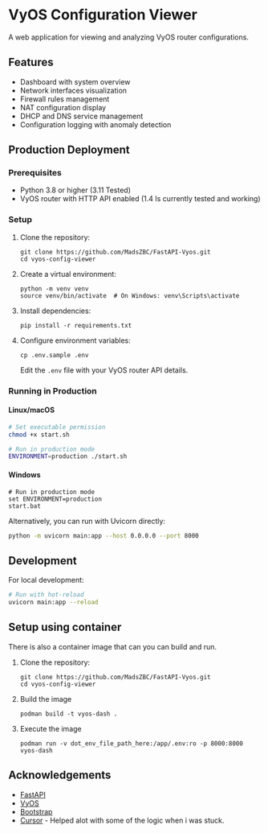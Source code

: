 # VyOS Configuration Viewer

A web application for viewing and analyzing VyOS router configurations.

## Features

- Dashboard with system overview
- Network interfaces visualization
- Firewall rules management
- NAT configuration display
- DHCP and DNS service management
- Configuration logging with anomaly detection

## Production Deployment

### Prerequisites

- Python 3.8 or higher (3.11 Tested)
- VyOS router with HTTP API enabled (1.4 Is currently tested and working)

### Setup

1. Clone the repository:
   ```
   git clone https://github.com/MadsZBC/FastAPI-Vyos.git
   cd vyos-config-viewer
   ```

2. Create a virtual environment:
   ```
   python -m venv venv
   source venv/bin/activate  # On Windows: venv\Scripts\activate
   ```

3. Install dependencies:
   ```
   pip install -r requirements.txt
   ```

4. Configure environment variables:
   ```
   cp .env.sample .env
   ```
   Edit the `.env` file with your VyOS router API details.

### Running in Production

#### Linux/macOS

```bash
# Set executable permission
chmod +x start.sh

# Run in production mode
ENVIRONMENT=production ./start.sh
```

#### Windows

```batch
# Run in production mode
set ENVIRONMENT=production
start.bat
```

Alternatively, you can run with Uvicorn directly:

```bash
python -m uvicorn main:app --host 0.0.0.0 --port 8000
```

## Development

For local development:

```bash
# Run with hot-reload
uvicorn main:app --reload
```

## Setup using container

There is also a container image that can you can build and run.

1. Clone the repository:
   ```
   git clone https://github.com/MadsZBC/FastAPI-Vyos.git
   cd vyos-config-viewer
   ```

2. Build the image
   ```
   podman build -t vyos-dash .
   ```

3. Execute the image
   ```
   podman run -v dot_env_file_path_here:/app/.env:ro -p 8000:8000 vyos-dash
   ```

## Acknowledgements

- [FastAPI](https://fastapi.tiangolo.com/)
- [VyOS](https://vyos.io/)
- [Bootstrap](https://getbootstrap.com/)
- [Cursor](https://www.cursor.com/) - Helped alot with some of the logic when i was stuck.
